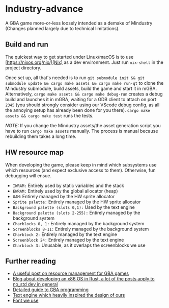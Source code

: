 # Industry-advance

A GBA game more-or-less loosely intended as a demake of Mindustry (Changes planned largely due to technical limitations).

## Build and run

The quickest way to get started under Linux/macOS is to use [https://nixos.org/nix/](Nix) as a dev environment. Just run `nix-shell` in the project directory.

Once set up, all that's needed is to run `git submodule init && git submodule update && cargo make assets && cargo make run-qt` to clone the Mindustry submodule, build assets, build the game and start it in mGBA. Alternatively, `cargo make assets && cargo make debug-run` creates a debug build and launches it in mGBA, waiting for a GDB client to attach on port `2345` (you should strongly consider using our VScode debug config, as all the annoying setup has already been done for you there).
`cargo make assets && cargo make test` runs the tests.

*NOTE:* If you change the Mindustry assets/the asset generation script you have to run `cargo make assets` manually. The process is manual because rebuilding them takes a long time.

## HW resource map

When developing the game, please keep in mind which subsystems use which
resources (and expect exclusive access to them). Otherwise, fun debugging will ensue.

* `IWRAM:` Entirely used by static variables and the stack
* `EWRAM:` Entirely used by the global allocator (heap)
* `OAM`: Entirely managed by the HW sprite allocator
* `Sprite palette:` Entirely managed by the HW sprite allocator
* `Background palette (slots 0,1):` Used by the text engine
* `Background palette (slots 2-255):` Entirely managed by the background system
* `Charblocks 0, 1:` Entirely managed by the background system
* `Screenblocks 8-11:` Entirely managed by the background system
* `Charblock 2:` Entirely managed by the text engine
* `Screenblock 24:` Entirely managed by the text engine
* `Charblock 3:` Unusable, as it overlaps the screenblocks we use

## Further reading

* [A useful post on resource management for GBA games](https://www.gamasutra.com/view/feature/131491/gameboy_advance_resource_management.php?print=1)
* [Blog about developing an x86 OS in Rust, a lot of the posts apply to no_std dev in general](https://os.phil-opp.com)
* [Detailed guide to GBA programming](https://www.coranac.com/tonc)
* [Text engine which heavily inspired the design of ours](https://www.coranac.com/tonc/text/text.htm)
* [Font we use](https://int10h.org/oldschool-pc-fonts/fontlist/#ibmcga)
